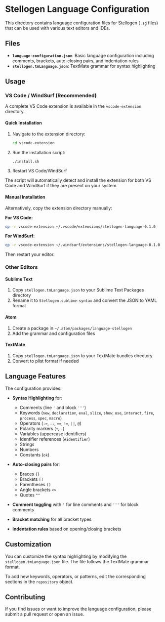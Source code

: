# Stellogen Language Configuration

This directory contains language configuration files for Stellogen (`.sg` files) that can be used with various text editors and IDEs.

## Files

- **`language-configuration.json`**: Basic language configuration including comments, brackets, auto-closing pairs, and indentation rules
- **`stellogen.tmLanguage.json`**: TextMate grammar for syntax highlighting

## Usage

### VS Code / WindSurf (Recommended)

A complete VS Code extension is available in the `vscode-extension` directory.

#### Quick Installation

1. Navigate to the extension directory:
   ```bash
   cd vscode-extension
   ```

2. Run the installation script:
   ```bash
   ./install.sh
   ```

3. Restart VS Code/WindSurf

The script will automatically detect and install the extension for both VS Code and WindSurf if they are present on your system.

#### Manual Installation

Alternatively, copy the extension directory manually:

**For VS Code:**
```bash
cp -r vscode-extension ~/.vscode/extensions/stellogen-language-0.1.0
```

**For WindSurf:**
```bash
cp -r vscode-extension ~/.windsurf/extensions/stellogen-language-0.1.0
```

Then restart your editor.

### Other Editors

#### Sublime Text

1. Copy `stellogen.tmLanguage.json` to your Sublime Text Packages directory
2. Rename it to `Stellogen.sublime-syntax` and convert the JSON to YAML format

#### Atom

1. Create a package in `~/.atom/packages/language-stellogen`
2. Add the grammar and configuration files

#### TextMate

1. Copy `stellogen.tmLanguage.json` to your TextMate bundles directory
2. Convert to plist format if needed

## Language Features

The configuration provides:

- **Syntax Highlighting** for:
  - Comments (line `'` and block `'''`)
  - Keywords (`new`, `declaration`, `eval`, `slice`, `show`, `use`, `interact`, `fire`, `process`, `spec`, `macro`)
  - Operators (`:=`, `::`, `==`, `!=`, `||`, `@`)
  - Polarity markers (`+`, `-`)
  - Variables (uppercase identifiers)
  - Identifier references (`#identifier`)
  - Strings
  - Numbers
  - Constants (`ok`)

- **Auto-closing pairs** for:
  - Braces `{}`
  - Brackets `[]`
  - Parentheses `()`
  - Angle brackets `<>`
  - Quotes `""`

- **Comment toggling** with `'` for line comments and `'''` for block comments

- **Bracket matching** for all bracket types

- **Indentation rules** based on opening/closing brackets

## Customization

You can customize the syntax highlighting by modifying the `stellogen.tmLanguage.json` file. The file follows the TextMate grammar format.

To add new keywords, operators, or patterns, edit the corresponding sections in the `repository` object.

## Contributing

If you find issues or want to improve the language configuration, please submit a pull request or open an issue.
